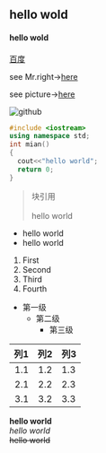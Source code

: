 ## hello wold

#### hello wold

[百度](http://www.baidu.com/)

see Mr.right→[here](./Mr.right.md)

see picture→[here](./01.png)

![github](https://github.com/Mr-righte/Mr.right-learning/blob/main/01.png)

```c++
#include <iostream>
using namespace std;
int mian()
{
  cout<<"hello world";
  return 0;
}
```
>块引用<br>
><br>
>hello world

* hello world
* hello world
1. First 
2. Second 
3. Third 
4. Fourth 

* 第一级 
    * 第二级  
        * 第三级 

|列1|列2|列3|
-:|:-:|:-
|1.1|1.2|1.3|
|2.1|2.2|2.3|
|3.1|3.2|3.3|

**hello world**<br>
*hello world*<br>
~~hello world~~<br>
